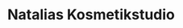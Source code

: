 ---
title: "Natalias Kosmetikstudio"
url: /kempten-allgaeu/natalias-kosmetikstudio/
shop: Kosmetik
---
